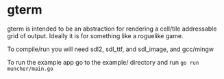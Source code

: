 # gterm

gterm is intended to be an abstraction for rendering a cell/tile addressable grid of output. Ideally it is for something like a roguelike game.

To compile/run you will need sdl2, sdl_ttf, and sdl_image, and gcc/mingw


To run the example app go to the example/ directory and run `go run muncher/main.go`